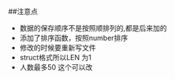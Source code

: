 ##注意点

+ 数据的保存顺序不是按照顺排列的,都是后来加的
+ 添加了排序函数，按照number排序
+ 修改的时候要重新写文件
+ struct格式所以LEN 为1
+ 人数最多50 这个可以改 
 